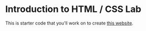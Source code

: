 # Introduction to HTML / CSS Lab

This is starter code that you'll work on to create [this website](https://unruffled-shirley-c9ee5e.bitballoon.com/).
